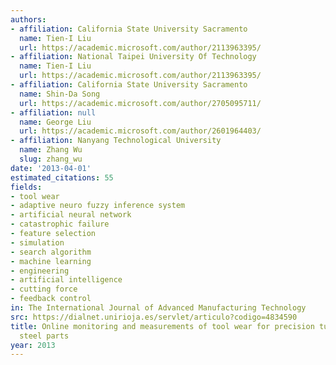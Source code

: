 ```yaml
---
authors:
- affiliation: California State University Sacramento
  name: Tien-I Liu
  url: https://academic.microsoft.com/author/2113963395/
- affiliation: National Taipei University Of Technology
  name: Tien-I Liu
  url: https://academic.microsoft.com/author/2113963395/
- affiliation: California State University Sacramento
  name: Shin-Da Song
  url: https://academic.microsoft.com/author/2705095711/
- affiliation: null
  name: George Liu
  url: https://academic.microsoft.com/author/2601964403/
- affiliation: Nanyang Technological University
  name: Zhang Wu
  slug: zhang_wu
date: '2013-04-01'
estimated_citations: 55
fields:
- tool wear
- adaptive neuro fuzzy inference system
- artificial neural network
- catastrophic failure
- feature selection
- simulation
- search algorithm
- machine learning
- engineering
- artificial intelligence
- cutting force
- feedback control
in: The International Journal of Advanced Manufacturing Technology
src: https://dialnet.unirioja.es/servlet/articulo?codigo=4834590
title: Online monitoring and measurements of tool wear for precision turning of stainless
  steel parts
year: 2013
---
```

